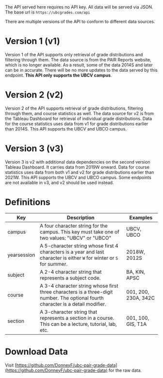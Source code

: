 The API served here requires no API key. All data will be served via JSON. The base url is `https://ubcgrades.com/api`

There are multiple versions of the API to conform to different data sources.

# Version 1 (v1)

Version 1 of the API supports only retrieval of grade distributions and filtering through them. The data source is from the PAIR Reports website, which is no longer available. As a result, some of the data 2014S and later can be in accurate. There will be no more updates to the data served by this endpoint. **This API only supports the UBCV campus**.

# Version 2 (v2)

Version 2 of the API supports retrieval of grade distributions, filtering through them, and course statistics as well. The data source for v2 is from the Tableau Dashboard for retrieval of individual grade distributions. Data for the course statistics uses data from v1 for grade distributions earlier than 2014S. This API supports the UBCV and UBCO campus.

# Version 3 (v3)

Version 3 is v2 with additional data dependencies on the second version Tableau Dashboard. It carries data from 2019W onward. Data for course statistics uses data from both v1 and v2 for grade distributions earlier than 2021W. This API supports the UBCV and UBCO campus. Some endpoints are not available in v3, and v2 should be used instead.

# Definitions

| Key         | Description                                                  | Examples             |
| ----------- | ------------------------------------------------------------ | -------------------- |
| campus      | A four character string for the campus. This key must take one of two values: "UBCV" or "UBCO" | UBCV, UBCO           |
| yearsession | A 5-character string whose first 4 characters is a year and last character is either `W` for winter or `S` for summer. | 2018W, 2012S         |
| subject     | A 2-4 character string that represents a subject code.       | BA, KIN, APSC        |
| course      | A 3-4 character string whose first three characters is a three-digit number. The optional fourth character is a detail modifier. | 001, 200, 230A, 342C |
| section     | A 3-character string that represents a section in a course. This can be a lecture, tutorial, lab, etc. | 001, 100, GIS, T1A   |

# Download Data

Visit [https://github.com/DonneyF/ubc-pair-grade-data](https://github.com/DonneyF/ubc-pair-grade-data) for the raw data.